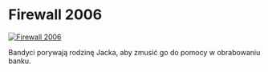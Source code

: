 Firewall 2006 
=============
[![Firewall 2006 ](http://vidos.pl/images/player.gif)](http://vidos.pl/firewall-2006)

 Bandyci porywają rodzinę Jacka, aby zmusić go do pomocy w obrabowaniu banku. 
